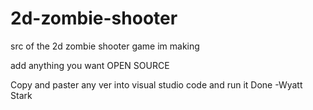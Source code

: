 # 2d-zombie-shooter
src of the 2d zombie shooter game im making

add anything you want OPEN SOURCE

Copy and paster any ver into visual studio code and run it
Done -Wyatt Stark
